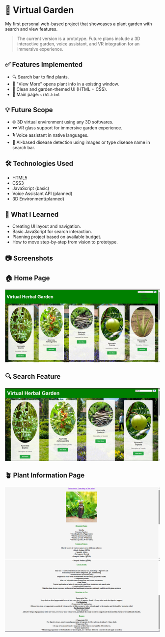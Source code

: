# 🌿 Virtual Garden
My first personal web-based project that showcases a plant garden with search and view features.
> The current version is a prototype. Future plans include a 3D interactive garden, voice assistant, and VR integration for an immersive experience.

## ✅ Features Implemented
- 🔍 Search bar to find plants.
- 📄 "View More" opens plant info in a existing window.
- 🎨 Clean and garden-themed UI (HTML + CSS).
- 📁 Main page: `sih1.html`

## 💡 Future Scope
- 🌐 3D virtual environment using any 3D softwares.
- 🕶️ VR glass support for immersive garden experience.
- 🎙️ Voice assistant in native languages.
- 📡 AI-based  disease detection using images or type disease name in search bar.

## 🛠️ Technologies Used
- HTML5
- CSS3
- JavaScript (basic)
- Voice Assistant API (planned)
- 3D Environment(planned)

## 🧠 What I Learned
- Creating UI layout and navigation.
- Basic JavaScript for search interaction.
- Planning project based on available budget.
- How to move step-by-step from vision to prototype.

## 📷 Screenshots
## 🏠 Home Page
![Home Page](https://github.com/Pooja2514/Virtual-Garden/blob/main/Pictures/homepage.png?raw=true)
## 🔍 Search Feature
![Search](https://github.com/Pooja2514/Virtual-Garden/blob/main/Pictures/search-feature.png?raw=true)
## 🪴 Plant Information Page
![Plant Info 1](https://github.com/Pooja2514/Virtual-Garden/blob/main/Pictures/plant-info1.png?raw=true)
![Plant Info 2](https://github.com/Pooja2514/Virtual-Garden/blob/main/Pictures/plant-info2.png?raw=true)
